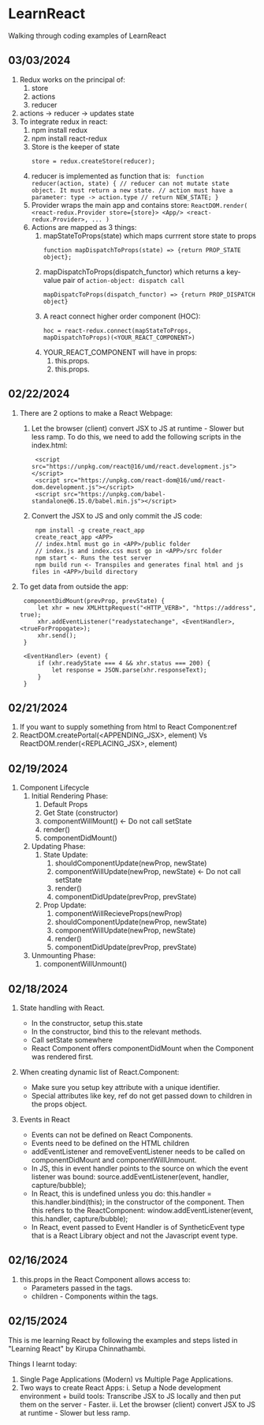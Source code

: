 # LearnReact

Walking through coding examples of LearnReact

## 03/03/2024

1. Redux works on the principal of:
    1. store
    1. actions
    1. reducer
1. actions -> reducer -> updates state
1. To integrate redux in react:
    1. npm install redux
    1. npm install react-redux
    1. Store is the keeper of state
        ```
        store = redux.createStore(reducer);
        ```
    1. reducer is implemented as function that is: 
            ``` 
            function reducer(action, state) {
                // reducer can not mutate state object. It must return a new state.
                // action must have a parameter: type -> action.type
                // return NEW_STATE;
            }
            ```
    1. Provider wraps the main app and contains store:
            ```
            ReactDOM.render(
                <react-redux.Provider store={store}>
                    <App/>
                <react-redux.Provider>,
                ...
            )
            ```
    1. Actions are mapped as 3 things:
        1. mapStateToProps(state) which maps currrent store state to props
            ```
            function mapDispatchToProps(state) => {return PROP_STATE object};
            ```
        1. mapDispatchToProps(dispatch_functor) which returns a key-value pair of ```action-object: dispatch call```
            ```
            mapDispatcToProps(dispatch_functor) => {return PROP_DISPATCH object}
            ```
        1. A react connect higher order component (HOC):
            ```
            hoc = react-redux.connect(mapStateToProps, mapDispatchToProps)(<YOUR_REACT_COMPONENT>)
            ```
        1. YOUR_REACT_COMPONENT will have in props:
            1. this.props.<members of PROP_STATE objects>
            1. this.props.<members of PROP_DISPATCH object>

## 02/22/2024

1. There are 2 options to make a React Webpage:
    1. Let the browser (client) convert JSX to JS at runtime - Slower but less ramp.
        To do this, we need to add the following scripts in the index.html:

            <script src="https://unpkg.com/react@16/umd/react.development.js"></script>
            <script src="https://unpkg.com/react-dom@16/umd/react-dom.development.js"></script>
            <script src="https://unpkg.com/babel-standalone@6.15.0/babel.min.js"></script>

    2. Convert the JSX to JS and only commit the JS code:

            npm install -g create_react_app
            create_react_app <APP>
            // index.html must go in <APP>/public folder
            // index.js and index.css must go in <APP>/src folder
            npm start <- Runs the test server
            npm build run <- Transpiles and generates final html and js files in <APP>/build directory

2. To get data from outside the app:

        componentDidMount(prevProp, prevState) {
            let xhr = new XMLHttpRequest("<HTTP_VERB>", "https://address", true);
            xhr.addEventListener("readystatechange", <EventHandler>, <trueForPropogate>);
            xhr.send();
        }

        <EventHandler> (event) {
            if (xhr.readyState === 4 && xhr.status === 200) {
                let response = JSON.parse(xhr.responseText);
            }
        }

## 02/21/2024

1. If you want to supply something from html to React Component:ref
2. ReactDOM.createPortal(<APPENDING_JSX>, element) Vs ReactDOM.render(<REPLACING_JSX>, element)

## 02/19/2024

1. Component Lifecycle
    1. Initial Rendering Phase:
        1. Default Props
        2. Get State (constructor)
        3. componentWillMount() <- Do not call setState
        4. render()
        5. componentDidMount()
    2. Updating Phase:
        1. State Update:
            1. shouldComponentUpdate(newProp, newState)
            2. componentWillUpdate(newProp, newState) <- Do not call setState
            3. render()
            4. componentDidUpdate(prevProp, prevState)
        2. Prop Update:
            1. componentWillRecieveProps(newProp)
            2. shouldComponentUpdate(newProp, newState)
            3. componentWillUpdate(newProp, newState)
            4. render()
            5. componentDidUpdate(prevProp, prevState)
    3. Unmounting Phase:
        1. componentWillUnmount()

## 02/18/2024

1. State handling with React.
    - In the constructor, setup this.state
    - In the constructor, bind this to the relevant methods.
    - Call setState somewhere
    - React Component offers componentDidMount when the Component was rendered first.
2. When creating dynamic list of React.Component:
    - Make sure you setup key attribute with a unique identifier.
    - Special attributes like key, ref do not get passed down to children in the props object.

3. Events in React
    - Events can not be defined on React Components.
    - Events need to be defined on the HTML children
    - addEventListener and removeEventListener needs to be called on componentDidMount and componentWillUnmount.
    - In JS, this in event handler points to the source on which the event listener was bound: source.addEventListener(event, handler, capture/bubble);
    - In React, this is undefined unless you do: this.handler = this.handler.bind(this); in the constructor of the component. Then this refers to the ReactComponent: window.addEventListener(event, this.handler, capture/bubble);
    - In React, event passed to Event Handler is of SyntheticEvent type that is a React Library object and not the Javascript event type.

## 02/16/2024

1. this.props in the React Component allows access to:
    - Parameters passed in the tags.
    - children - Components within the tags.

## 02/15/2024

This is me learning React by following the examples and steps listed in "Learning React" by Kirupa Chinnathambi.

Things I learnt today:

1. Single Page Applications (Modern) vs Multiple Page Applications.
2. Two ways to create React Apps:
  i.  Setup a Node development environment + build tools: Transcribe JSX to JS locally and then put them on the server - Faster.
  ii. Let the browser (client) convert JSX to JS at runtime - Slower but less ramp.
